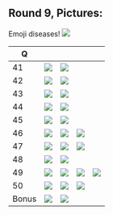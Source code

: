## Round 9, Pictures:

Emoji diseases! ![](https://emojipedia-us.s3.dualstack.us-west-1.amazonaws.com/thumbs/240/openmoji/242/biohazard_2623.png)

Q   | &nbsp; | &nbsp; | &nbsp; | &nbsp;
--- | ---    | ---    | ---    | ---
41 | ![](https://emojipedia-us.s3.dualstack.us-west-1.amazonaws.com/thumbs/240/openmoji/242/black-circle_26ab.png) | ![](https://emojipedia-us.s3.dualstack.us-west-1.amazonaws.com/thumbs/240/openmoji/242/skull_1f480.png)
42 | ![](https://emojipedia-us.s3.dualstack.us-west-1.amazonaws.com/thumbs/240/openmoji/242/foot_1f9b6.png) | ![](https://emojipedia-us.s3.dualstack.us-west-1.amazonaws.com/thumbs/240/openmoji/242/mouth_1f444.png)
43 | ![](https://emojipedia-us.s3.dualstack.us-west-1.amazonaws.com/thumbs/240/openmoji/242/hot-beverage_2615.png) | ![](https://emojipedia-us.s3.dualstack.us-west-1.amazonaws.com/thumbs/240/openmoji/242/honeybee_1f41d.png)
44 | ![](https://emojipedia-us.s3.dualstack.us-west-1.amazonaws.com/thumbs/240/openmoji/242/pig-face_1f437.png) | ![](https://emojipedia-us.s3.dualstack.us-west-1.amazonaws.com/thumbs/240/openmoji/242/eagle_1f985.png)
45 | ![](https://emojipedia-us.s3.dualstack.us-west-1.amazonaws.com/thumbs/240/openmoji/242/large-yellow-square_1f7e8.png) | ![](https://emojipedia-us.s3.dualstack.us-west-1.amazonaws.com/thumbs/240/openmoji/242/hot-face_1f975.png)
46 | ![](https://emojipedia-us.s3.dualstack.us-west-1.amazonaws.com/thumbs/240/openmoji/242/pill_1f48a.png) | ![](https://emojipedia-us.s3.dualstack.us-west-1.amazonaws.com/thumbs/240/openmoji/242/bowling_1f3b3.png) | ![](https://emojipedia-us.s3.dualstack.us-west-1.amazonaws.com/thumbs/240/openmoji/242/a-button-blood-type_1f170.png)
47 | ![](https://emojipedia-us.s3.dualstack.us-west-1.amazonaws.com/thumbs/240/openmoji/242/chicken_1f414.png) | ![](https://emojipedia-us.s3.dualstack.us-west-1.amazonaws.com/thumbs/240/openmoji/242/p-button_1f17f.png) | ![](https://emojipedia-us.s3.dualstack.us-west-1.amazonaws.com/thumbs/240/openmoji/242/ox_1f402.png)
48 | ![](https://emojipedia-us.s3.dualstack.us-west-1.amazonaws.com/thumbs/240/openmoji/242/beer-mug_1f37a.png) | ![](https://emojipedia-us.s3.dualstack.us-west-1.amazonaws.com/thumbs/240/openmoji/242/microbe_1f9a0.png)
49 | ![](https://emojipedia-us.s3.dualstack.us-west-1.amazonaws.com/thumbs/240/openmoji/242/flag-thailand_1f1f9-1f1ed.png) | ![](https://emojipedia-us.s3.dualstack.us-west-1.amazonaws.com/thumbs/240/openmoji/242/steaming-bowl_1f35c.png) | ![](https://emojipedia-us.s3.dualstack.us-west-1.amazonaws.com/thumbs/240/openmoji/242/id-button_1f194.png) | ![](https://emojipedia-us.s3.dualstack.us-west-1.amazonaws.com/thumbs/240/openmoji/242/hot-face_1f975.png)
50 | ![](https://emojipedia-us.s3.dualstack.us-west-1.amazonaws.com/thumbs/240/openmoji/242/kangaroo_1f998.png) | ![](https://emojipedia-us.s3.dualstack.us-west-1.amazonaws.com/thumbs/240/openmoji/242/bell_1f514.png) | ![](https://emojipedia-us.s3.dualstack.us-west-1.amazonaws.com/thumbs/240/openmoji/242/a-button-blood-type_1f170.png)
Bonus | ![](https://emojipedia-us.s3.dualstack.us-west-1.amazonaws.com/thumbs/240/openmoji/242/flag-south-africa_1f1ff-1f1e6.png) | ![](https://emojipedia-us.s3.dualstack.us-west-1.amazonaws.com/thumbs/240/openmoji/242/peach_1f351.png)
